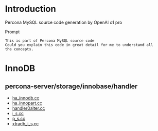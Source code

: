 # Introduction

Percona MySQL source code generation by OpenAI o1 pro

Prompt
```
This is part of Percona MySQL source code 
Could you explain this code in great detail for me to understand all the concepts. 
```

# InnoDB

## percona-server/storage/innobase/handler

- [ha_innodb.cc](./ha_innodb.md)
- [ha_innopart.cc](./ha_innopart.md)
- [handler0alter.cc](./handler0alter.md)
- [i_s.cc](./i_s.md)
- [p_s.cc](./p_s.md)
- [xtradb_i_s.cc](./xtradb_i_s.md)